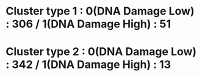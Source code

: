 # Cluster type 1 : 0(DNA Damage Low) : 306 / 1(DNA Damage High) : 51
# Cluster type 2 : 0(DNA Damage Low) : 342 / 1(DNA Damage High) : 13
